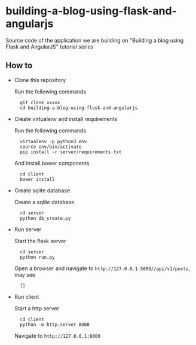# building-a-blog-using-flask-and-angularjs

Source code of the application we are building on "Building a blog using Flask and AngularJS" tutorial series

## How to

* Clone this repository

    Run the following commands

        git clone xxxxx
        cd building-a-blog-using-flask-and-angularjs

* Create virtualenv and install requirements

    Run the following commands

        virtualenv -p python3 env
        source env/bin/activate
        pip install -r server/requirements.txt

    And install bower components

        cd client
        bower install

* Create sqlite database

    Create a sqlite database

        cd server
        python db_create.py

* Run server

    Start the flask server

        cd server
        python run.py

    Open a browser and navigate to `http://127.0.0.1:5000//api/v1/posts`, may see

        []

* Run client

    Start a http server

        cd client
        python -m http.server 8000

    Navigate to `http://127.0.0.1:8000`
